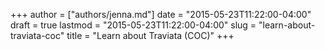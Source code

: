 +++
author = ["authors/jenna.md"]
date = "2015-05-23T11:22:00-04:00"
draft = true
lastmod = "2015-05-23T11:22:00-04:00"
slug = "learn-about-traviata-coc"
title = "Learn about Traviata (COC)"
+++


